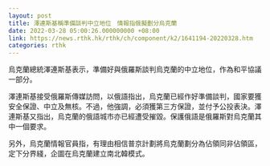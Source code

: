 ```yaml
---
layout: post
title: 澤連斯基稱準備談判中立地位　情報指俄擬劃分烏克蘭
date: 2022-03-28 05:00:26.000000000 +08:00
link: https://news.rthk.hk/rthk/ch/component/k2/1641194-20220328.htm
categories: rthk
---
```


烏克蘭總統澤連斯基表示，準備好與俄羅斯談判烏克蘭的中立地位，作為和平協議一部分。

澤連斯基接受俄羅斯傳媒訪問，以俄語指出，烏克蘭已經作好準備談判，國家要獲安全保證、中立及無核。不過，他強調，必須獲第三方保證，並付予公投表決。澤連斯基又指出，烏克蘭的俄語城市亦已經遭受摧毀。保護俄語是俄羅斯對烏克蘭其中一個要求。

另外，烏克蘭情報官員指，有理由相信普京計劃將烏克蘭劃分為佔領同非佔領區，定下分界綫，企圖在烏克蘭建立南北韓模式。
